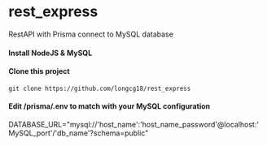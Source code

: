 # rest_express
 RestAPI with Prisma connect to MySQL database

#### Install NodeJS & MySQL

#### Clone this project

``git clone https://github.com/longcg18/rest_express``

#### Edit /prisma/.env to match with your MySQL configuration

DATABASE_URL="mysql://'host_name':'host_name_password'@localhost:'MySQL_port'/'db_name'?schema=public"